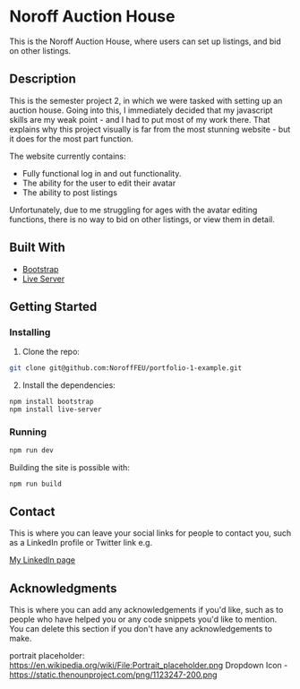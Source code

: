 # Noroff Auction House


This is the Noroff Auction House, where users can set up listings, and bid on other listings.


## Description

This is the semester project 2, in which we were tasked with setting up an auction house. Going into this, I immediately decided that my javascript skills are my weak point - and I had to put most of my work there.
That explains why this project visually is far from the most stunning website - but it does for the most part function.

The website currently contains:

- Fully functional log in and out functionality.
- The ability for the user to edit their avatar
- The ability to post listings

Unfortunately, due to me struggling for ages with the avatar editing functions, there is no way to bid on other listings, or view them in detail.

## Built With

- [Bootstrap](https://getbootstrap.com)
- [Live Server](https://marketplace.visualstudio.com/items?itemName=ritwickdey.LiveServer)

## Getting Started

### Installing


1. Clone the repo:

```bash
git clone git@github.com:NoroffFEU/portfolio-1-example.git
```

2. Install the dependencies:

```
npm install bootstrap
npm install live-server
```

### Running


```bash
npm run dev
```

Building the site is possible with:

```
npm run build
```

## Contact

This is where you can leave your social links for people to contact you, such as a LinkedIn profile or Twitter link e.g.

[My LinkedIn page](https://www.linkedin.com/in/kevin-havn)


## Acknowledgments

This is where you can add any acknowledgements if you'd like, such as to people who have helped you or any code snippets you'd like to mention. You can delete this section if you don't have any acknowledgements to make.

portrait placeholder: https://en.wikipedia.org/wiki/File:Portrait_placeholder.png
Dropdown Icon - https://static.thenounproject.com/png/1123247-200.png
